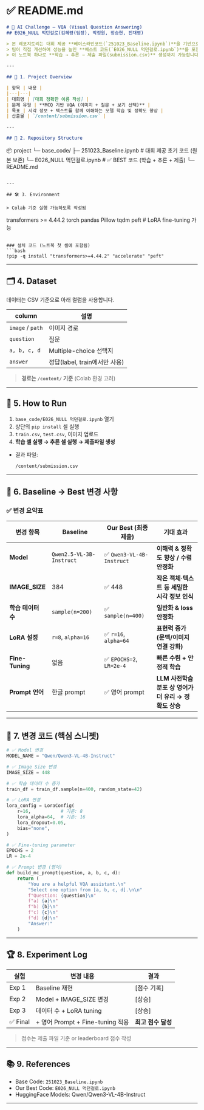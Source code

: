 # ✅ README.md 

```md
# 🚀 AI Challenge — VQA (Visual Question Answering)
## E026_NULL 먹던걸로(김혜령(팀장), 박정원, 정승현, 진채영)

> 본 레포지토리는 대회 제공 **베이스라인코드(`251023_Baseline.ipynb`)**을 기반으로  
> 팀이 직접 개선하여 성능을 높인 **베스트 코드(`E026_NULL 먹던걸로.ipynb`)**를 포함합니다.  
> 이 노트북 하나로 **학습 → 추론 → 제출 파일(submission.csv)** 생성까지 가능합니다.

---

## 📌 1. Project Overview

| 항목 | 내용 |
|---|---|
| 대회명 | [대회 정확한 이름 작성] |
| 문제 유형 | **MCQ 기반 VQA (이미지 + 질문 + 보기 선택)** |
| 목표 | 시각 정보 + 텍스트를 함께 이해하는 모델 학습 및 정확도 향상 |
| 산출물 | `/content/submission.csv` |

---

## 📁 2. Repository Structure

```

📦 project
└─ base_code/
├─ 251023_Baseline.ipynb          # 대회 제공 초기 코드 (원본 보존)
└─ E026_NULL 먹던걸로.ipynb        # ✅ BEST 코드 (학습 + 추론 + 제출)
└─ README.md

```

---

## 🛠 3. Environment

> Colab 기준 실행 가능하도록 작성됨

```

transformers >= 4.44.2
torch
pandas
Pillow
tqdm
peft         # LoRA fine-tuning 가능

````

### 설치 코드 (노트북 첫 셀에 포함됨)
```bash
!pip -q install "transformers>=4.44.2" "accelerate" "peft"
````

---

## 🗂 4. Dataset

데이터는 CSV 기준으로 아래 컬럼을 사용합니다.

| column           | 설명                     |
| ---------------- | ---------------------- |
| `image` / `path` | 이미지 경로                 |
| `question`       | 질문                     |
| `a, b, c, d`     | Multiple-choice 선택지    |
| `answer`         | 정답(label, train에서만 사용) |

> **경로는 `/content/` 기준** (Colab 환경 고려)

---

## 🚀 5. How to Run

1. `base_code/E026_NULL 먹던걸로.ipynb` 열기
2. 상단의 `pip install` 셀 실행
3. `train.csv`, `test.csv`, 이미지 업로드
4. **학습 셀 실행 → 추론 셀 실행 → 제출파일 생성**

* 결과 파일:

  ```
  /content/submission.csv
  ```

---

## 🔧 6. Baseline → Best 변경 사항

### ✅ 변경 요약표

| 변경 항목           | Baseline                 | Our Best (최종 제출)         | 기대 효과                               |
| --------------- | ------------------------ | ------------------------ | ----------------------------------- |
| **Model**       | `Qwen2.5-VL-3B-Instruct` | ✅ `Qwen3-VL-4B-Instruct` | **이해력 & 정확도 향상 / 수렴 안정화**           |
| **IMAGE_SIZE**  | 384                      | ✅ 448                    | **작은 객체·텍스트 등 세밀한 시각 정보 인식**        |
| **학습 데이터 수**    | `sample(n=200)`          | ✅ `sample(n=400)`        | **일반화 & loss 안정화**                  |
| **LoRA 설정**     | `r=8`, `alpha=16`        | ✅ `r=16`, `alpha=64`     | **표현력 증가 (문맥/이미지 연결 강화)**           |
| **Fine-Tuning** | 없음                       | ✅ `EPOCHS=2`, `LR=2e-4`  | **빠른 수렴 + 안정적 학습**                  |
| **Prompt 언어**   | 한글 prompt                | ✅ 영어 prompt              | **LLM 사전학습 분포 상 영어가 더 유리 → 정확도 상승** |

---

## 🧠 7. 변경 코드 (핵심 스니펫)

```python
# ✅ Model 변경
MODEL_NAME = "Qwen/Qwen3-VL-4B-Instruct"

# ✅ Image Size 변경
IMAGE_SIZE = 448

# ✅ 학습 데이터 수 증가
train_df = train_df.sample(n=400, random_state=42)

# ✅ LoRA 변경
lora_config = LoraConfig(
    r=16,           # 기존: 8
    lora_alpha=64,  # 기존: 16
    lora_dropout=0.05,
    bias="none",
)

# ✅ Fine-tuning parameter
EPOCHS = 2
LR = 2e-4

# ✅ Prompt 변경 (영어)
def build_mc_prompt(question, a, b, c, d):
    return (
        "You are a helpful VQA assistant.\n"
        "Select one option from [a, b, c, d].\n\n"
        f"Question: {question}\n"
        f"a) {a}\n"
        f"b) {b}\n"
        f"c) {c}\n"
        f"d) {d}\n"
        "Answer:"
    )
```

---

## 🏆 8. Experiment Log

| 실험      | 변경 내용                        | 결과           |
| ------- | ---------------------------- | ------------ |
| Exp 1   | Baseline 재현                  | [점수 기록]      |
| Exp 2   | Model + IMAGE_SIZE 변경        | [상승]         |
| Exp 3   | 데이터 수 + LoRA tuning          | [상승]         |
| ✅ Final | + 영어 Prompt + Fine-tuning 적용 | **최고 점수 달성** |

> 점수는 제출 파일 기준 or leaderboard 점수 작성

---

## 📚 9. References

* Base Code: `251023_Baseline.ipynb`
* Our Best Code: `E026_NULL 먹던걸로.ipynb`
* HuggingFace Models: Qwen/Qwen3-VL-4B-Instruct

---